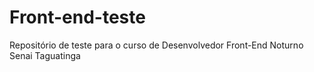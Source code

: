 # Front-end-teste
Repositório de teste para o curso de  Desenvolvedor Front-End Noturno Senai Taguatinga
